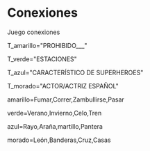 
# Conexiones
Juego conexiones

T_amarillo="PROHIBIDO___"

T_verde="ESTACIONES"

T_azul="CARACTERÍSTICO DE SUPERHEROES"

T_morado="ACTOR/ACTRIZ ESPAÑOL"

amarillo=Fumar,Correr,Zambullirse,Pasar

verde=Verano,Invierno,Celo,Tren

azul=Rayo,Araña,martillo,Pantera

morado=León,Banderas,Cruz,Casas